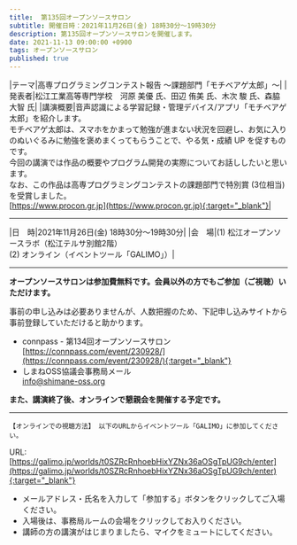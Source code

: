 ```yaml
---
title:  第135回オープンソースサロン
subtitle: 開催日時：2021年11月26日(金) 18時30分～19時30分 
description: 第135回オープンソースサロンを開催します。
date: 2021-11-13 09:00:00 +0900
tags: オープンソースサロン
published: true
--- 
```


|<nobr>テーマ</nobr>|高専プログラミングコンテスト報告 〜課題部門「モチベアゲ太郎」〜|
|<nobr>発表者</nobr>|松江工業高等専門学校　河原 美優 氏、田辺 侑美 氏、木次 駿 氏、森脇 大智 氏|
|<nobr>講演概要</nobr>|音声認識による学習記録・管理デバイス/アプリ「モチベアゲ太郎」を紹介します。<br />モチベアゲ太郎は、スマホをかまって勉強が進まない状況を回避し、お気に入りのぬいぐるみに勉強を褒めまくってもらうことで、やる気・成績 UP を促すものです。<br />今回の講演では作品の概要やプログラム開発の実際についてお話ししたいと思います。<br />なお、この作品は高専プログラミングコンテストの課題部門で特別賞 (3位相当) を受賞しました。<br />[https://www.procon.gr.jp](https://www.procon.gr.jp){:target="_blank"}|

---

|<nobr>日　時</nobr>|2021年11月26日(金) 18時30分～19時30分|
|<nobr>会　場</nobr>|(1) 松江オープンソースラボ（松江テルサ別館2階）<br />(2) オンライン（イベントツール「GALIMO」）|

---

__オープンソースサロンは参加費無料です。会員以外の方でもご参加（ご視聴）いただけます。__  

事前の申し込みは必要ありませんが、人数把握のため、下記申し込みサイトから事前登録していただけると助かります。  
  
- connpass - 第134回オープンソースサロン  
[https://connpass.com/event/230928/](https://connpass.com/event/230928/){:target="_blank"}  
- しまねOSS協議会事務局メール  
[info@shimane-oss.org](mailto:info@shimane-oss.org)  
    
__また、講演終了後、オンラインで懇親会を開催する予定です。__  

---

`【オンラインでの視聴方法】 以下のURLからイベントツール「GALIMO」に参加してください。`  
  
URL: [https://galimo.jp/worlds/t0SZRcRnhoebHixYZNx36aOSgTpUG9ch/enter](https://galimo.jp/worlds/t0SZRcRnhoebHixYZNx36aOSgTpUG9ch/enter){:target="_blank"}  

- メールアドレス・氏名を入力して「参加する」ボタンをクリックしてご入場ください。
- 入場後は、事務局ルームの会場をクリックしてお入りください。
- 講師の方の講演がはじまりましたら、マイクをミュートにしてください。
